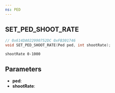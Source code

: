 ```yaml
---
ns: PED
---
```

## SET_PED_SHOOT_RATE

```c
// 0x614DA022990752DC 0xFB301746
void SET_PED_SHOOT_RATE(Ped ped, int shootRate);
```

```
shootRate 0-1000  
```

## Parameters
* **ped**: 
* **shootRate**: 


